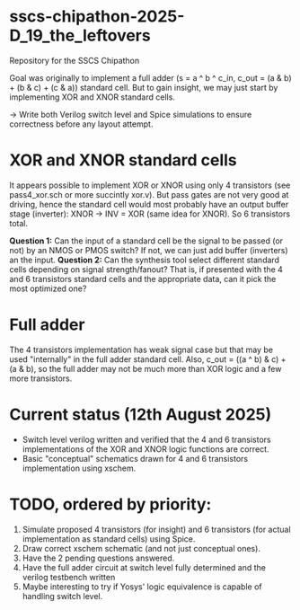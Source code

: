 # sscs-chipathon-2025-D_19_the_leftovers
Repository for the SSCS Chipathon

Goal was originally to implement a full adder (s = a ^ b ^ c_in, c_out = (a & b) + (b & c) + (c & a)) standard cell. But to gain insight, we may just start by implementing XOR and XNOR standard cells.

-> Write both Verilog switch level and Spice simulations to ensure correctness before any layout attempt.

# XOR and XNOR standard cells

It appears possible to implement XOR or XNOR using only 4 transistors (see pass4_xor.sch or more succintly xor.v). But pass gates are not very good at driving, hence the standard cell would most probably have an output buffer stage (inverter): XNOR -> INV = XOR (same idea for XNOR). So 6 transistors total.

**Question 1:** Can the input of a standard cell be the signal to be passed (or not) by an NMOS or PMOS switch? If not, we can just add buffer (inverters) an the input. 
**Question 2:** Can the synthesis tool select different standard cells depending on signal strength/fanout? That is, if presented with the 4 and 6 transistors standard cells and the appropriate data, can it pick the most optimized one? 

# Full adder

The 4 transistors implementation has weak signal case but that may be used "internally" in the full adder standard cell. Also, c_out = ((a ^ b) & c) + (a & b), so the full adder may not be much more than XOR logic and a few more transistors. 

# Current status (12th August 2025)

* Switch level verilog written and verified that the 4 and 6 transistors implementations of the XOR and XNOR logic functions are correct.
* Basic "conceptual" schematics drawn for 4 and 6 transistors implementation using xschem.

# TODO, ordered by priority:

1. Simulate proposed 4 transistors (for insight) and 6 transistors (for actual implementation as standard cells) using Spice.
2. Draw correct xschem schematic (and not just conceptual ones).
3. Have the 2 pending questions answered.
4. Have the full adder circuit at switch level fully determined and the verilog testbench written
5. Maybe interesting to try if Yosys' logic equivalence is capable of handling switch level.  
    
